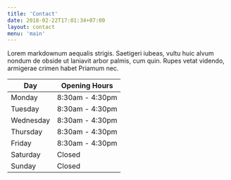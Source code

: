 ```yaml
---
title: 'Contact'
date: 2018-02-22T17:01:34+07:00
layout: contact
menu: 'main'
---
```


Lorem markdownum aequalis strigis. Saetigeri iubeas, vultu huic alvum nondum de obside ut laniavit arbor palmis, cum quin. Rupes vetat videndo, armigerae crimen habet Priamum nec.

| Day       | Opening Hours   |
| --------- | --------------- |
| Monday    | 8:30am - 4:30pm |
| Tuesday   | 8:30am - 4:30pm |
| Wednesday | 8:30am - 4:30pm |
| Thursday  | 8:30am - 4:30pm |
| Friday    | 8:30am - 4:30pm |
| Saturday  | Closed          |
| Sunday    | Closed          |
